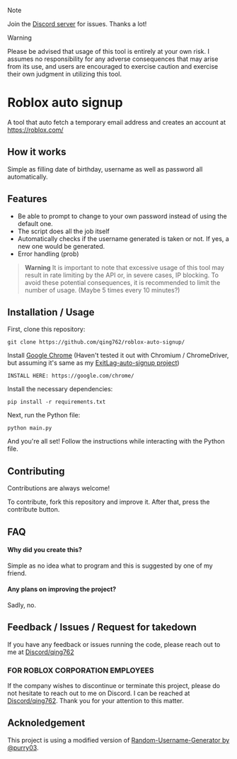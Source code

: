 > [!NOTE]  
> Join the [Discord server](https://qing762.is-a,dev/discord) for issues. Thanks a lot!

> [!WARNING]
> Please be advised that usage of this tool is entirely at your own risk. I assumes no responsibility for any adverse consequences that may arise from its use, and users are encouraged to exercise caution and exercise their own judgment in utilizing this tool.

# Roblox auto signup

A tool that auto fetch a temporary email address and creates an account at https://roblox.com/

## How it works

Simple as filling date of birthday, username as well as password all automatically.


## Features

- Be able to prompt to change to your own password instead of using the default one.
- The script does all the job itself
- Automatically checks if the username generated is taken or not. If yes, a new one would be generated.
- Error handling (prob)

> **Warning**
> It is important to note that excessive usage of this tool may result in rate limiting by the API or, in severe cases, IP blocking. To avoid these potential consequences, it is recommended to limit the number of usage. (Maybe 5 times every 10 minutes?)
## Installation / Usage

First, clone this repository:
```shell
git clone https://github.com/qing762/roblox-auto-signup/
```
Install [Google Chrome](https://google.com/chrome/) (Haven't tested it out with Chromium / ChromeDriver, but assuming it's same as my [ExitLag-auto-signup project](https://github.com/qing762/exitlag-auto-signup))
```shell
INSTALL HERE: https://google.com/chrome/
```

Install the necessary dependencies:
```shell
pip install -r requirements.txt
```

Next, run the Python file:
```shell
python main.py
```

And you're all set! Follow the instructions while interacting with the Python file.

## Contributing

Contributions are always welcome!

To contribute, fork this repository and improve it. After that, press the contribute button.
## FAQ
#### Why did you create this?

Simple as no idea what to program and this is suggested by one of my friend.


#### Any plans on improving the project?

Sadly, no.


## Feedback / Issues / Request for takedown

If you have any feedback or issues running the code, please reach out to me at [Discord/qing762](https://discord.com/users/635765555277725696)

### FOR ROBLOX CORPORATION EMPLOYEES 

If the company wishes to discontinue or terminate this project, please do not hesitate to reach out to me on Discord. I can be reached at [Discord/qing762](https://discord.com/users/635765555277725696). Thank you for your attention to this matter.

## Acknoledgement

This project is using a modified version of [Random-Username-Generator by @purry03](https://github.com/purry03/Username-Generator/).
